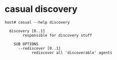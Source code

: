 # casual discovery

```shell
host# casual --help discovery

  discovery [0..1]
        responsible for discovery stuff

    SUB OPTIONS
      --rediscover [0..1]
            rediscover all 'discoverable' agents

```
